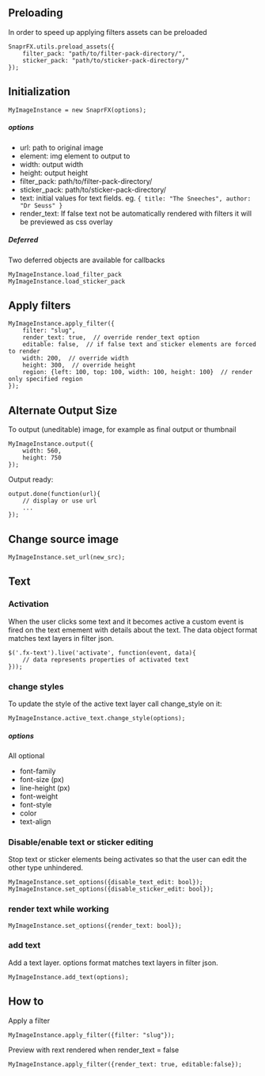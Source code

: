 Preloading
-------------

In order to speed up applying filters assets can be preloaded

    SnaprFX.utils.preload_assets({
        filter_pack: "path/to/filter-pack-directory/",
        sticker_pack: "path/to/sticker-pack-directory/"
    });


Initialization
-----------------

    MyImageInstance = new SnaprFX(options);


##### options

- url: path to original image
- element: img element to output to
- width: output width
- height: output height
- filter_pack: path/to/filter-pack-directory/
- sticker_pack: path/to/sticker-pack-directory/
- text: initial values for text fields. eg. `{ title: "The Sneeches", author: "Dr Seuss" }`
- render_text: If false text not be automatically rendered with filters it will be previewed as css overlay


##### Deferred

Two deferred objects are available for callbacks

    MyImageInstance.load_filter_pack
    MyImageInstance.load_sticker_pack


Apply filters
-------------

    MyImageInstance.apply_filter({
        filter: "slug",
        render_text: true,  // override render_text option
        editable: false,  // if false text and sticker elements are forced to render
        width: 200,  // override width
        height: 300,  // override height
        region: {left: 100, top: 100, width: 100, height: 100}  // render only specified region
    });


Alternate Output Size
---------------------

To output (uneditable) image, for example as final output or thumbnail

    MyImageInstance.output({
        width: 560,
        height: 750
    });

Output ready:

    output.done(function(url){
        // display or use url
        ...
    });


Change source image
----------------------

    MyImageInstance.set_url(new_src);


Text
----

### Activation

When the user clicks some text and it becomes active a custom event is fired on
the text emement with details about the text. The data object format matches
text layers in filter json.

    $('.fx-text').live('activate', function(event, data){
        // data represents properties of activated text
    }));



### change styles

To update the style of the active text layer call change_style on it:

    MyImageInstance.active_text.change_style(options);

##### options

All optional

- font-family
- font-size (px)
- line-height (px)
- font-weight
- font-style
- color
- text-align



### Disable/enable text or sticker editing

Stop text or sticker elements being activates so that the user can edit the other
type unhindered.

    MyImageInstance.set_options({disable_text_edit: bool});
    MyImageInstance.set_options({disable_sticker_edit: bool});


### render text while working

    MyImageInstance.set_options({render_text: bool});


### add text

Add a text layer.
options format matches text layers in filter json.

    MyImageInstance.add_text(options);



How to
------

Apply a filter

    MyImageInstance.apply_filter({filter: "slug"});


Preview with rext rendered when render_text = false

    MyImageInstance.apply_filter({render_text: true, editable:false});
